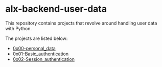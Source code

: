 # alx-backend-user-data
This repository contains projects that revolve around handling user data with Python.

The projects are listed below:
  - [0x00-personal_data](./0x00-personal_data)
  - [0x01-Basic_authentication](./0x01-Basic_authentication)
  - [0x02-Session_authentication](./0x02-Session_authentication)
